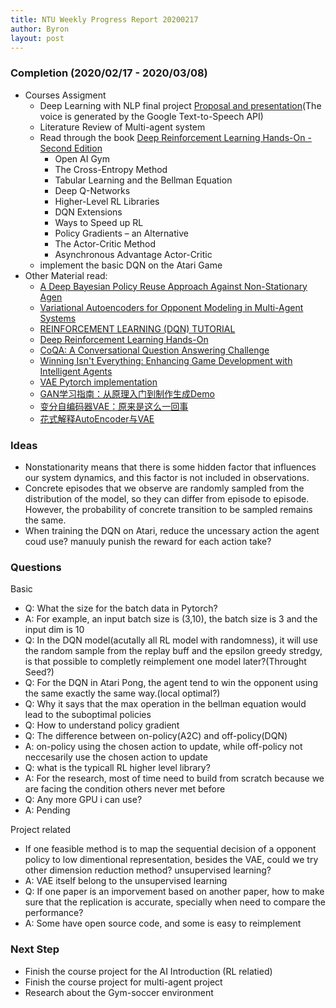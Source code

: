 ```yaml
---
title: NTU Weekly Progress Report 20200217
author: Byron
layout: post
---
```


### Completion (2020/02/17 - 2020/03/08)

- Courses Assigment
  - Deep Learning with NLP final project [Proposal and presentation](https://drive.google.com/file/d/1XkSjeiGwk2YXNQhBRpScMe7P2_8cTNB3/view?usp=sharing
)(The voice is generated by the Google Text-to-Speech API)
  - Literature Review of Multi-agent system
  - Read through the book [Deep Reinforcement Learning Hands-On - Second Edition](https://learning.oreilly.com/library/view/deep-reinforcement-learning/9781838826994/)
    - Open AI Gym
    - The Cross-Entropy Method
    - Tabular Learning and the Bellman Equation
    - Deep Q-Networks
    - Higher-Level RL Libraries
    - DQN Extensions
    - Ways to Speed up RL
    - Policy Gradients – an Alternative
    - The Actor-Critic Method
    - Asynchronous Advantage Actor-Critic
  - implement the basic DQN on the Atari Game
- Other Material read:
  - [A Deep Bayesian Policy Reuse Approach Against
Non-Stationary Agen](http://papers.nips.cc/paper/7374-a-deep-bayesian-policy-reuse-approach-against-non-stationary-agents.pdf)
  - [Variational Autoencoders for Opponent Modeling in Multi-Agent Systems](https://arxiv.org/abs/2001.10829)
  - [REINFORCEMENT LEARNING (DQN) TUTORIAL](https://pytorch.org/tutorials/intermediate/reinforcement_q_learning.html)
  - [Deep Reinforcement Learning Hands-On](https://learning.oreilly.com/library/view/deep-reinforcement-learning/9781788834247/)
  - [CoQA: A Conversational Question Answering Challenge](https://arxiv.org/abs/1808.07042)
  - [Winning Isn't Everything: Enhancing Game Development with Intelligent Agents](https://arxiv.org/abs/1903.10545)
  - [VAE Pytorch implementation](https://github.com/pytorch/examples/tree/master/vae)
  - [GAN学习指南：从原理入门到制作生成Demo](https://zhuanlan.zhihu.com/p/24767059)
  - [变分自编码器VAE：原来是这么一回事](https://zhuanlan.zhihu.com/p/34998569)
  - [花式解释AutoEncoder与VAE](https://zhuanlan.zhihu.com/p/27549418)

### Ideas

- Nonstationarity means that there is some hidden factor that influences our system dynamics, and this factor is not included in observations.
- Concrete episodes that we observe are randomly sampled from the distribution of the model, so they can differ from episode to episode. However, the probability of concrete transition to be sampled remains the same.
- When training the DQN on Atari, reduce the uncessary action the agent coud use? manuuly punish the reward for each action take?

### Questions

Basic

- Q: What the size for the batch data in Pytorch?
- A: For example, an input batch size is (3,10), the batch size is 3 and the input dim is 10
- Q: In the DQN model(acutally all RL model with randomness), it will use the random sample from the replay buff and the epsilon greedy stredgy, is that possible to completly reimplement one model later?(Throught Seed?)
- Q: For the DQN in Atari Pong, the agent tend to win the opponent using the same exactly the same way.(local optimal?)
- Q: Why it says that the max operation in the bellman equation would lead to the suboptimal policies
- Q: How to understand policy gradient
- Q: The difference between on-policy(A2C) and off-policy(DQN)
- A: on-policy using the chosen action to update, while off-policy not neccesarily use the chosen action to update
- Q: what is the typicall RL higher level library?
- A: For the research, most of time need to build from scratch because we are facing the condition others never met before
- Q: Any more GPU i can use?
- A: Pending

Project related

- If one feasible method is to map the sequential decision of a opponent policy to low dimentional representation, besides the VAE, could we try other dimension reduction method? unsupervised learning?
- A: VAE itself belong to the unsupervised learning
- Q: If one paper is an imporvement based on another paper, how to make sure that the replication is accurate, specially when need to compare the performance?
- A: Some have open source code, and some is easy to reimplement

### Next Step

- Finish the course project for the AI Introduction (RL relatied)
- Finish the course project for multi-agent project
- Research about the Gym-soccer environment
